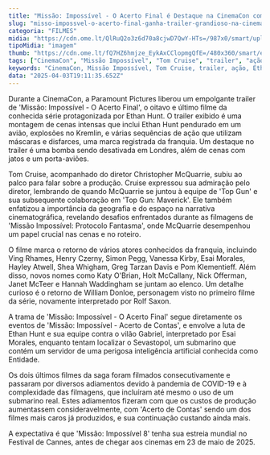 ```yaml
---
title: "Missão: Impossível - O Acerto Final é Destaque na CinemaCon com Novo Trailer"
slug: "misso-impossvel-o-acerto-final-ganha-trailer-grandioso-na-cinemacon-veja"
categoria: "FILMES"
midia: "https://cdn.ome.lt/QlRuQ2o3z6d70a8cjwD7QwY-HTs=/987x0/smart/uploads/conteudo/fotos/missao-impossivel-8_wFytoXZ.png"
tipoMidia: "imagem"
thumb: "https://cdn.ome.lt/fQ7HZ6hmjze_EykAxCClopmgQfE=/480x360/smart/extras/conteudos/omelete_THUMB_-_2025-03-25T135328.030.png"
tags: ["CinemaCon", "Missão Impossível", "Tom Cruise", "trailer", "ação", "Ethan Hunt", "estreia 2025", "Paramount Pictures"]
keywords: "CinemaCon, Missão Impossível, Tom Cruise, trailer, ação, Ethan Hunt, estreia 2025, Paramount Pictures"
data: "2025-04-03T19:11:35.652Z"
---
```


Durante a CinemaCon, a Paramount Pictures liberou um empolgante trailer de 'Missão: Impossível - O Acerto Final', o oitavo e último filme da conhecida série protagonizada por Ethan Hunt. O trailer exibido é uma montagem de cenas intensas que inclui Ethan Hunt pendurado em um avião, explosões no Kremlin, e várias sequências de ação que utilizam máscaras e disfarces, uma marca registrada da franquia. Um destaque no trailer é uma bomba sendo desativada em Londres, além de cenas com jatos e um porta-aviões.

Tom Cruise, acompanhado do diretor Christopher McQuarrie, subiu ao palco para falar sobre a produção. Cruise expressou sua admiração pelo diretor, lembrando de quando McQuarrie se juntou à equipe de 'Top Gun' e sua subsequente colaboração em 'Top Gun: Maverick'. Ele também enfatizou a importância da geografia e do espaço na narrativa cinematográfica, revelando desafios enfrentados durante as filmagens de 'Missão Impossível: Protocolo Fantasma', onde McQuarrie desempenhou um papel crucial nas cenas e no roteiro.

O filme marca o retorno de vários atores conhecidos da franquia, incluindo Ving Rhames, Henry Czerny, Simon Pegg, Vanessa Kirby, Esai Morales, Hayley Atwell, Shea Whigham, Greg Tarzan Davis e Pom Klementieff. Além disso, novos nomes como Katy O'Brian, Holt McCallany, Nick Offerman, Janet McTeer e Hannah Waddingham se juntam ao elenco. Um detalhe curioso é o retorno de William Donloe, personagem visto no primeiro filme da série, novamente interpretado por Rolf Saxon.

A trama de 'Missão: Impossível - O Acerto Final' segue diretamente os eventos de 'Missão: Impossível - Acerto de Contas', e envolve a luta de Ethan Hunt e sua equipe contra o vilão Gabriel, interpretado por Esai Morales, enquanto tentam localizar o Sevastopol, um submarino que contém um servidor de uma perigosa inteligência artificial conhecida como Entidade.

Os dois últimos filmes da saga foram filmados consecutivamente e passaram por diversos adiamentos devido à pandemia de COVID-19 e à complexidade das filmagens, que incluíram até mesmo o uso de um submarino real. Estes adiamentos fizeram com que os custos de produção aumentassem consideravelmente, com 'Acerto de Contas' sendo um dos filmes mais caros já produzidos, e sua continuação custando ainda mais.

A expectativa é que 'Missão: Impossível 8' tenha sua estreia mundial no Festival de Cannes, antes de chegar aos cinemas em 23 de maio de 2025.